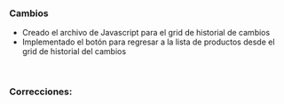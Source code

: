 <h3>Cambios</h3>
<ul>
    <li>Creado el archivo de Javascript para el grid de historial de cambios</li>
    <li>Implementado el botón para regresar a la lista de productos desde el grid de historial del cambios</li>

</ul>

</br>

<h3>Correcciones:</h3>
<ul>

</ul>